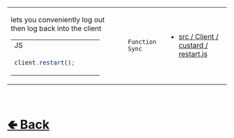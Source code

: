 <table>
<tr><td>

lets you conveniently log out then log back into the client<br>

<table>
<tr><td> JS </td></tr>

<tr><td>

```js
client.restart();      
```

</td></tr>

</table>

</td><td> 

`Function` `Sync`

</td><td>

- [src / Client / custard / restart.js](https://github.com/paishee/noscord.js/blob/main/src/Client/custard/restart.js)

</td></tr>

</table>


<br> <h1> [🢀 Back](https://github.com/paigeroid/noscord.js/wiki/Client-Elements) </h1>